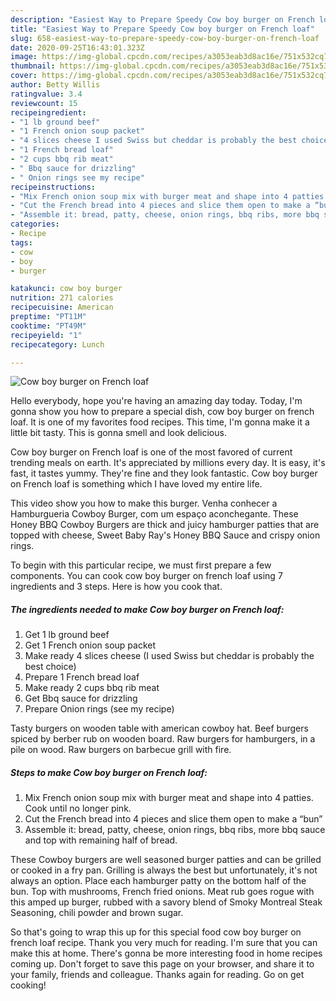 ```yaml
---
description: "Easiest Way to Prepare Speedy Cow boy burger on French loaf"
title: "Easiest Way to Prepare Speedy Cow boy burger on French loaf"
slug: 658-easiest-way-to-prepare-speedy-cow-boy-burger-on-french-loaf
date: 2020-09-25T16:43:01.323Z
image: https://img-global.cpcdn.com/recipes/a3053eab3d8ac16e/751x532cq70/cow-boy-burger-on-french-loaf-recipe-main-photo.jpg
thumbnail: https://img-global.cpcdn.com/recipes/a3053eab3d8ac16e/751x532cq70/cow-boy-burger-on-french-loaf-recipe-main-photo.jpg
cover: https://img-global.cpcdn.com/recipes/a3053eab3d8ac16e/751x532cq70/cow-boy-burger-on-french-loaf-recipe-main-photo.jpg
author: Betty Willis
ratingvalue: 3.4
reviewcount: 15
recipeingredient:
- "1 lb ground beef"
- "1 French onion soup packet"
- "4 slices cheese I used Swiss but cheddar is probably the best choice"
- "1 French bread loaf"
- "2 cups bbq rib meat"
- " Bbq sauce for drizzling"
- " Onion rings see my recipe"
recipeinstructions:
- "Mix French onion soup mix with burger meat and shape into 4 patties. Cook until no longer pink."
- "Cut the French bread into 4 pieces and slice them open to make a “bun”"
- "Assemble it: bread, patty, cheese, onion rings, bbq ribs, more bbq sauce and top with remaining half of bread."
categories:
- Recipe
tags:
- cow
- boy
- burger

katakunci: cow boy burger 
nutrition: 271 calories
recipecuisine: American
preptime: "PT11M"
cooktime: "PT49M"
recipeyield: "1"
recipecategory: Lunch

---
```



![Cow boy burger on French loaf](https://img-global.cpcdn.com/recipes/a3053eab3d8ac16e/751x532cq70/cow-boy-burger-on-french-loaf-recipe-main-photo.jpg)

Hello everybody, hope you're having an amazing day today. Today, I'm gonna show you how to prepare a special dish, cow boy burger on french loaf. It is one of my favorites food recipes. This time, I'm gonna make it a little bit tasty. This is gonna smell and look delicious.

Cow boy burger on French loaf is one of the most favored of current trending meals on earth. It's appreciated by millions every day. It is easy, it's fast, it tastes yummy. They're fine and they look fantastic. Cow boy burger on French loaf is something which I have loved my entire life.

This video show you how to make this burger. Venha conhecer a Hamburgueria Cowboy Burger, com um espaço aconchegante. These Honey BBQ Cowboy Burgers are thick and juicy hamburger patties that are topped with cheese, Sweet Baby Ray&#39;s Honey BBQ Sauce and crispy onion rings.


To begin with this particular recipe, we must first prepare a few components. You can cook cow boy burger on french loaf using 7 ingredients and 3 steps. Here is how you cook that.

<!--inarticleads1-->

##### The ingredients needed to make Cow boy burger on French loaf:

1. Get 1 lb ground beef
1. Get 1 French onion soup packet
1. Make ready 4 slices cheese (I used Swiss but cheddar is probably the best choice)
1. Prepare 1 French bread loaf
1. Make ready 2 cups bbq rib meat
1. Get  Bbq sauce for drizzling
1. Prepare  Onion rings (see my recipe)


Tasty burgers on wooden table with american cowboy hat. Beef burgers spiced by berber rub on wooden board. Raw burgers for hamburgers, in a pile on wood. Raw burgers on barbecue grill with fire. 

<!--inarticleads2-->

##### Steps to make Cow boy burger on French loaf:

1. Mix French onion soup mix with burger meat and shape into 4 patties. Cook until no longer pink.
1. Cut the French bread into 4 pieces and slice them open to make a “bun”
1. Assemble it: bread, patty, cheese, onion rings, bbq ribs, more bbq sauce and top with remaining half of bread.


These Cowboy burgers are well seasoned burger patties and can be grilled or cooked in a fry pan. Grilling is always the best but unfortunately, it&#39;s not always an option. Place each hamburger patty on the bottom half of the bun. Top with mushrooms, French fried onions. Meat rub goes rogue with this amped up burger, rubbed with a savory blend of Smoky Montreal Steak Seasoning, chili powder and brown sugar. 

So that's going to wrap this up for this special food cow boy burger on french loaf recipe. Thank you very much for reading. I'm sure that you can make this at home. There's gonna be more interesting food in home recipes coming up. Don't forget to save this page on your browser, and share it to your family, friends and colleague. Thanks again for reading. Go on get cooking!
